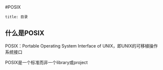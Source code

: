 #POSIX 

```toc
title: 目录
```

## 什么是POSIX

POSIX：Portable Operating System Interface of UNIX，即UNIX的可移植操作系统接口

POSIX是一个标准而非一个library或project



